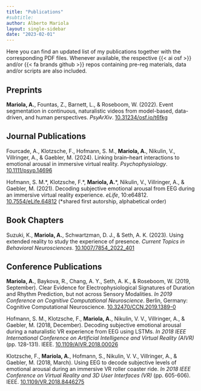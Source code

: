 ```yaml
---
title: "Publications"
#subtitle:
author: Alberto Mariola
layout: single-sidebar
date: "2023-02-01"
---
```


Here you can find an updated list of my publications together with the corresponding PDF files. Whenever available, the respective {{< ai osf >}} and/or {{< fa brands github >}}  repos containing pre-reg materials, data and/or scripts are also included.


## Preprints

**Mariola, A.**, Fountas, Z., Barnett, L., & Roseboom, W. (2022). Event segmentation in continuous, naturalistic videos from model-based, data-driven, and human perspectives. _PsyArXiv_. [10.31234/osf.io/t6fkg](https://doi.org/10.31234/osf.io/t6fkg)
[<i class="fa-regular fa-file-pdf"></i>](pdf/mariola_evseg_2021.pdf)
[<i class="ai ai-osf"></i>](https://osf.io/pr49b/)

## Journal Publications

Fourcade, A., Klotzsche, F., Hofmann, S. M., **Mariola, A.**, Nikulin, V., Villringer, A., & Gaebler, M. (2024). Linking brain–heart interactions to emotional arousal in immersive virtual reality. *_Psychophysiology_*. [10.1111/psyp.14696](https://doi.org/10.1111/psyp.14696) [<i class="fa-regular fa-file-pdf"></i>](pdf/fourcade_hofmann_klotzsche_mariola_psyp_2024.pdf)

Hofmann, S. M.\*, Klotzsche, F.\*, **Mariola, A.**\*, Nikulin, V., Villringer, A., & Gaebler, M. (2021). Decoding subjective emotional arousal from EEG during an immersive virtual reality experience. *_eLife_*, 10:e64812. [10.7554/eLife.64812](https://doi.org/10.7554/eLife.64812) [<i class="fa-regular fa-file-pdf"></i>](pdf/hofmann_klotzsche_mariola_elife_2021.pdf)
[<i class="fa-brands fa-github"></i>](https://github.com/NeVRo-study/NeVRo) (*shared first autorship, alphabetical order)

## Book Chapters 

Suzuki, K., **Mariola, A.**, Schwartzman, D. J., & Seth, A. K. (2023). Using extended reality to study the experience of presence. _Current Topics in Behavioral Neurosciences_. [10.1007/7854_2022_401](https://link.springer.com/chapter/10.1007/7854_2022_401) [<i class="fa-regular fa-file-pdf"></i>](pdf/suzuki_ctbn_2023.pdf)


## Conference Publications

**Mariola, A.**, Baykova, R., Chang, A. Y., Seth, A. K., & Roseboom, W. (2019, September). Clear Evidence for Electrophysiological Signatures of Duration and Rhythm Prediction, but not across Sensory Modalities. _In 2019 Conference on Cognitive Computational Neuroscience_. Berlin, Germany: Cognitive Computational Neuroscience. [10.32470/CCN.2019.1389-0](https://2019.ccneuro.org/Papers/ViewPapers.asp?PaperNum=1389) [<i class="fa-regular fa-file-pdf"></i>](pdf/mariola_ccn_2019.pdf)

Hofmann, S. M., Klotzsche, F., **Mariola, A.**, Nikulin, V. V., Villringer, A., & Gaebler, M. (2018, December). Decoding subjective emotional arousal during a naturalistic VR experience from EEG using LSTMs. _In 2018 IEEE International Conference on Artificial Intelligence and Virtual Reality (AIVR)_ (pp. 128-131). IEEE. [10.1109/AIVR.2018.00026](https://ieeexplore.ieee.org/abstract/document/8613645) [<i class="fa-regular fa-file-pdf"></i>](pdf/hofmann_aivr_2018.pdf)

Klotzsche, F., **Mariola, A.**, Hofmann, S., Nikulin, V. V., Villringer, A., & Gaebler, M. (2018, March). Using EEG to decode subjective levels of emotional arousal during an immersive VR roller coaster ride. _In 2018 IEEE Conference on Virtual Reality and 3D User Interfaces (VR)_ (pp. 605-606). IEEE. [10.1109/VR.2018.8446275](https://ieeexplore.ieee.org/abstract/document/8446275) [<i class="fa-regular fa-file-pdf"></i>](pdf/klotzsche_vr_2018.pdf)
